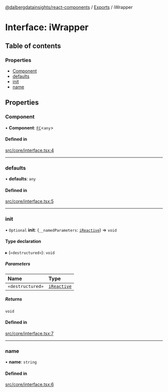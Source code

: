 [@dalbergdatainsights/react-components](../README.md) / [Exports](../modules.md) / iWrapper

# Interface: iWrapper

## Table of contents

### Properties

- [Component](iWrapper.md#component)
- [defaults](iWrapper.md#defaults)
- [init](iWrapper.md#init)
- [name](iWrapper.md#name)

## Properties

### Component

• **Component**: [`FC`](../modules/internal_.md#fc)<`any`\>

#### Defined in

[src/core/interface.tsx:4](https://github.com/DalbergDataInsights/react-components/blob/7951db8/src/core/interface.tsx#L4)

___

### defaults

• **defaults**: `any`

#### Defined in

[src/core/interface.tsx:5](https://github.com/DalbergDataInsights/react-components/blob/7951db8/src/core/interface.tsx#L5)

___

### init

• `Optional` **init**: (`__namedParameters`: [`iReactive`](iReactive.md)) => `void`

#### Type declaration

▸ (`«destructured»`): `void`

##### Parameters

| Name | Type |
| :------ | :------ |
| `«destructured»` | [`iReactive`](iReactive.md) |

##### Returns

`void`

#### Defined in

[src/core/interface.tsx:7](https://github.com/DalbergDataInsights/react-components/blob/7951db8/src/core/interface.tsx#L7)

___

### name

• **name**: `string`

#### Defined in

[src/core/interface.tsx:6](https://github.com/DalbergDataInsights/react-components/blob/7951db8/src/core/interface.tsx#L6)

